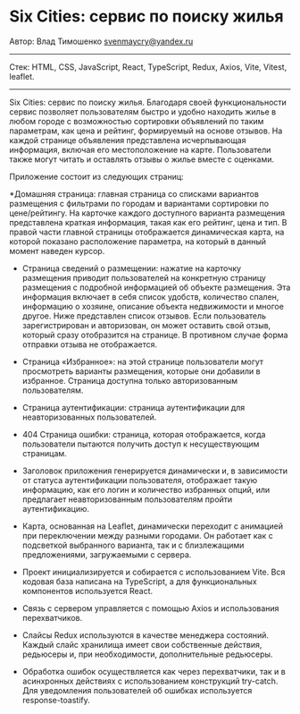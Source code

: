 # Six Cities: сервис по поиску жилья
Автор: Влад Тимошенко <svenmaycry@yandex.ru>


---

Стек: HTML, CSS, JavaScript, React, TypeScript, Redux, Axios, Vite, Vitest, leaflet.

---

Six Cities: сервис по поиску жилья. Благодаря своей функциональности сервис позволяет пользователям быстро и удобно находить жилье в любом городе с возможностью сортировки объявлений по таким параметрам, как цена и рейтинг, формируемый на основе отзывов. На каждой странице объявления представлена ​​исчерпывающая информация, включая его местоположение на карте. Пользователи также могут читать и оставлять отзывы о жилье вместе с оценками.

Приложение состоит из следующих страниц:

*Домашняя страница: главная страница со списками вариантов размещения с фильтрами по городам и вариантами сортировки по цене/рейтингу. На карточке каждого доступного варианта размещения представлена ​​краткая информация, такая как его рейтинг, цена и тип. В правой части главной страницы отображается динамическая карта, на которой показано расположение параметра, на который в данный момент наведен курсор.

* Страница сведений о размещении: нажатие на карточку размещения приводит пользователей на конкретную страницу размещения с подробной информацией об объекте размещения. Эта информация включает в себя список удобств, количество спален, информацию о хозяине, описание объекта недвижимости и многое другое. Ниже представлен список отзывов. Если пользователь зарегистрирован и авторизован, он может оставить свой отзыв, который сразу отобразится на странице. В противном случае форма отправки отзыва не отображается.

* Страница «Избранное»: на этой странице пользователи могут просмотреть варианты размещения, которые они добавили в избранное. Страница доступна только авторизованным пользователям.

* Страница аутентификации: страница аутентификации для неавторизованных пользователей.

* 404 Страница ошибки: страница, которая отображается, когда пользователи пытаются получить доступ к несуществующим страницам.

* Заголовок приложения генерируется динамически и, в зависимости от статуса аутентификации пользователя, отображает такую ​​информацию, как его логин и количество избранных опций, или предлагает неавторизованным пользователям пройти аутентификацию.

* Карта, основанная на Leaflet, динамически переходит с анимацией при переключении между разными городами. Он работает как с подсветкой выбранного варианта, так и с близлежащими предложениями, загружаемыми с сервера.

* Проект инициализируется и собирается с использованием Vite. Вся кодовая база написана на TypeScript, а для функциональных компонентов используется React.

* Связь с сервером управляется с помощью Axios и использования перехватчиков.

* Слайсы Redux используются в качестве менеджера состояний. Каждый слайс хранилища имеет свои собственные действия, редьюсеры и, при необходимости, дополнительные редьюсеры.

* Обработка ошибок осуществляется как через перехватчики, так и в асинхронных действиях с использованием конструкций try-catch. Для уведомления пользователей об ошибках используется response-toastify.
